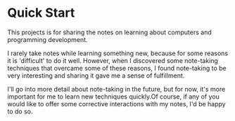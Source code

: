 # Quick Start

This projects is for sharing the notes on learning about computers and programming development. 

I rarely take notes while learning something new, because for some reasons it is 'difficult' to do it well. However, when I discovered some note-taking techniques that overcame some of these reasons, I found note-taking to be very interesting and sharing it gave me a sense of fulfillment. 

I'll go into more detail about note-taking in the future, but for now, it's more important for me to learn new techniques quickly.Of course, if any of you would like to offer some corrective interactions with my notes, I'd be happy to do so.
